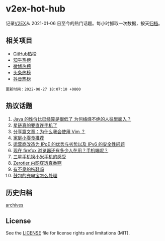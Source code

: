 # v2ex-hot-hub

 记录[V2EX](https://www.v2ex.com/)从 2021-01-06 日至今的热门话题。每小时抓取一次数据，按天[归档](archives)。
 
 ## 相关项目

- [GitHub热榜](https://github.com/snaildev/github-hot-hub)
- [知乎热榜](https://github.com/snaildev/zhihu-hot-hub)
- [微博热榜](https://github.com/snaildev/weibo-hot-hub)
- [头条热榜](https://github.com/snaildev/toutiao-hot-hub)
- [抖音热榜](https://github.com/snaildev/douyin-hot-hub)


 `更新时间：2022-08-27 18:07:10 +0800`

## 热议话题

1. [Java 的性价比已经算是很低了 为何络绎不绝的人往里面入？](https://www.v2ex.com/t/875672)
1. [星链真的要直连手机了](https://www.v2ex.com/t/875711)
1. [分享篇文章：为什么我会使用 Vim ？](https://www.v2ex.com/t/875730)
1. [家庭小零食推荐](https://www.v2ex.com/t/875741)
1. [运营商改造为 IPoE 的优势与劣势以及 IPv6 的安全性问题](https://www.v2ex.com/t/875762)
1. [现在 firefox 浏览器还有多少人在用？手机端呢？](https://www.v2ex.com/t/875739)
1. [三星手机换小米手机的感受](https://www.v2ex.com/t/875790)
1. [Zerotier 内网穿透真香啊](https://www.v2ex.com/t/875668)
1. [有不臭的拖鞋吗](https://www.v2ex.com/t/875696)
1. [鼓包的充电宝怎么处理](https://www.v2ex.com/t/875738)

## 历史归档

[archives](archives)

## License

See the [LICENSE](LICENSE) file for license rights and limitations (MIT).

